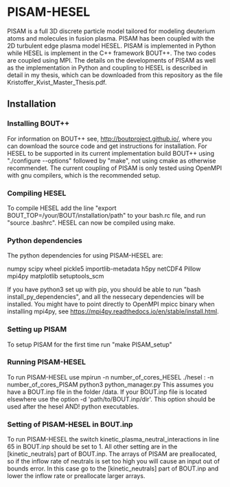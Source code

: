 # PISAM-HESEL
PISAM is a full 3D discrete particle model tailored for modeling deuterium atoms and molecules in fusion plasma.
PISAM has been coupled with the 2D turbulent edge plasma model HESEL. PISAM is implemented in Python while HESEL is implement in the C++ framework BOUT++. The two codes are coupled using MPI. The details on the developments of PISAM as well as the implementation in Python and coupling to HESEL is described in detail in my thesis, which can be downloaded from this repository as the file Kristoffer_Kvist_Master_Thesis.pdf.

## Installation

### Installing BOUT++
For information on BOUT++ see, http://boutproject.github.io/, where you can download the source code and get instructions for installation. For HESEL to be supported in its current implementation build BOUT++ using "./configure --options" followed by "make", not using cmake as otherwise recommendet. The current coupling of PISAM is only tested using OpenMPI with gnu compilers, which is the recommended setup.

### Compiling HESEL
To compile HESEL add the line "export BOUT_TOP=/your/BOUT/installation/path" to your bash.rc file, and run "source .bashrc".
HESEL can now be compiled using make.

### Python dependencies
The python dependencies for using PISAM-HESEL are:

numpy
scipy
wheel
pickle5
importlib-metadata
h5py
netCDF4
Pillow
mpi4py
matplotlib
setuptools_scm

If you have python3 set up with pip, you should be able to run "bash install_py_dependencies", and all the nessecary dependencies will be installed.
You might have to point directly to OpenMPI mpicc binary when installing mpi4py, see https://mpi4py.readthedocs.io/en/stable/install.html.

### Setting up PISAM
To setup PISAM for the first time run "make PISAM_setup"

### Running PISAM-HESEL
To run PISAM-HESEL use mpirun -n number_of_cores_HESEL ./hesel : -n number_of_cores_PISAM python3 python_manager.py
This assumes you have a BOUT.inp file in the folder /data. If your BOUT.inp file is located elsewhere use the option -d 'path/to/BOUT.inp/dir'. This option should be used after the hesel AND! python executables.

### Setting of PISAM-HESEL in BOUT.inp
To run PISAM-HESEL the switch kinetic_plasma_neutral_interactions in line 65 in BOUT.inp should be set to 1. All other setting are in the [kinetic_neutrals] part of BOUT.inp. The arrays of PISAM are preallocated, so if the inflow rate of neutrals is set too high you will cause an input out of bounds error. In this case go to the [kinetic_neutrals] part of BOUT.inp and lower the inflow rate or preallocate larger arrays. 

